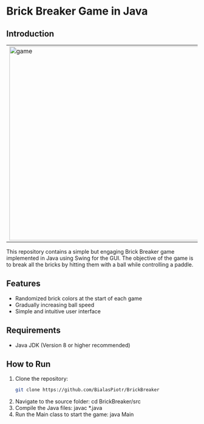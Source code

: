 # Brick Breaker Game in Java

## Introduction
<table>
  <tr>
    <td>
      <img width="510" alt="game" src="https://github.com/BialasPiotr/BrickBreaker/assets/96840701/2ee983e6-d6aa-4b1d-9069-656f2873f956">
    </td>
    <td>
      <img width="511" alt="Menu" src="https://github.com/BialasPiotr/BrickBreaker/assets/96840701/5ba5238e-09b0-4684-9513-1d385e96a431">
    </td>
  </tr>
</table>

This repository contains a simple but engaging Brick Breaker game implemented in Java using Swing for the GUI. The objective of the game is to break all the bricks by hitting them with a ball while controlling a paddle.

## Features

- Randomized brick colors at the start of each game
- Gradually increasing ball speed
- Simple and intuitive user interface

## Requirements

- Java JDK (Version 8 or higher recommended)

## How to Run

1. Clone the repository:
   ```bash
   git clone https://github.com/BialasPiotr/BrickBreaker
2. Navigate to the source folder:
   cd BrickBreaker/src
3. Compile the Java files:
   javac *.java
4. Run the Main class to start the game:
   java Main
